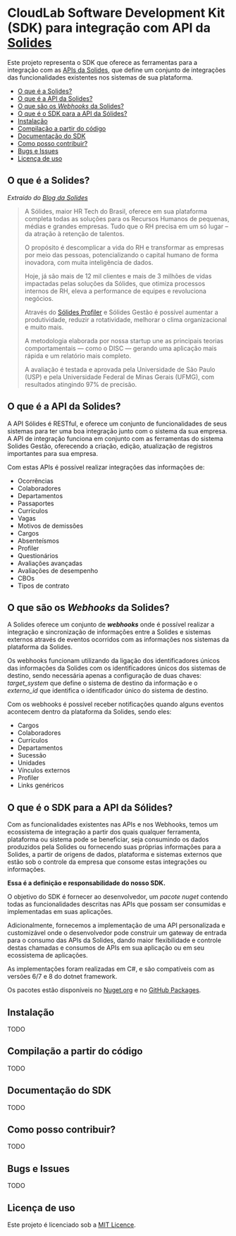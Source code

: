 # CloudLab Software Development Kit (SDK) para integração com API da [Solides](https://solides.com.br/) <!-- omit in toc -->
Este projeto representa o SDK que oferece as ferramentas para a integração com as [APIs da Solides](https://gestaoapidocs.solides.com.br/), que define um conjunto de integrações das funcionalidades existentes nos sistemas de sua plataforma.

- [O que é a Solides?](#o-que-é-a-solides)
- [O que é a API da Solides?](#o-que-é-a-api-da-solides)
- [O que são os *Webhooks* da Solides?](#o-que-são-os-webhooks-da-solides)
- [O que é o SDK para a API da Sólides?](#o-que-é-o-sdk-para-a-api-da-sólides)
- [Instalação](#instalação)
- [Compilação a partir do código](#compilação-a-partir-do-código)
- [Documentação do SDK](#documentação-do-sdk)
- [Como posso contribuir?](#como-posso-contribuir)
- [Bugs e Issues](#bugs-e-issues)
- [Licença de uso](#licença-de-uso)

## O que é a Solides?
*Extraído do [Blog da Solides](https://blog.solides.com.br/sobre-a-solides/)*

> A Sólides, maior HR Tech do Brasil, oferece em sua plataforma completa todas as soluções para os Recursos Humanos de pequenas, médias e grandes empresas. Tudo que o RH precisa em um só lugar – da atração à retenção de talentos.
> 
> O propósito é descomplicar a vida do RH e transformar as empresas por meio das pessoas, potencializando o capital humano de forma inovadora, com muita inteligência de dados. 
>
> Hoje, já são mais de 12 mil clientes e mais de 3 milhões de vidas impactadas pelas soluções da Sólides, que otimiza processos internos de RH, eleva a performance de equipes e revoluciona negócios. 
> 
> Através do [Sólides Profiler](https://blog.solides.com.br/tudo-sobre-profiler/) e Sólides Gestão é possível aumentar a produtividade, reduzir a rotatividade, melhorar o clima organizacional e muito mais.
>
> A metodologia elaborada por nossa startup une as principais teorias comportamentais — como o DISC — gerando uma aplicação mais rápida e um relatório mais completo. 
>
> A avaliação é testada e aprovada pela Universidade de São Paulo (USP) e pela Universidade Federal de Minas Gerais (UFMG), com resultados atingindo 97% de precisão.

## O que é a API da Solides?
A API Sólides é RESTful, e oferece um conjunto de funcionalidades de seus sistemas para ter uma boa integração junto com o sistema da sua empresa. A API de integração funciona em conjunto com as ferramentas do sistema Solides Gestão, oferecendo a criação, edição, atualização de registros importantes para sua empresa.

Com estas APIs é possível realizar integrações das informações de:
- Ocorrências
- Colaboradores
- Departamentos
- Passaportes
- Currículos
- Vagas
- Motivos de demissões
- Cargos
- Absenteísmos
- Profiler
- Questionários
- Avaliações avançadas
- Avaliações de desempenho
- CBOs
- Tipos de contrato

## O que são os *Webhooks* da Solides?
A Solides oferece um conjunto de ***webhooks*** onde é possível realizar a integração e sincronização de informações entre a Solides e sistemas externos através de eventos ocorridos com as informações nos sistemas da plataforma da Solides.

Os webhooks funcionam utilizando da ligação dos identificadores únicos das informações da Solides com os identificadores únicos dos sistemas de destino, sendo necessária apenas a configuração de duas chaves: *target_system* que define o sistema de destino da informação e o *externo_id* que identifica o identificador único do sistema de destino.

Com os webhooks é possível receber notificações quando alguns eventos acontecem dentro da plataforma da Solides, sendo eles:
- Cargos
- Colaboradores
- Currículos
- Departamentos
- Sucessão
- Unidades
- Vínculos externos
- Profiler
- Links genéricos

## O que é o SDK para a API da Sólides?
Com as funcionalidades existentes nas APIs e nos Webhooks, temos um ecossistema de integração a partir dos quais qualquer ferramenta, plataforma ou sistema pode se beneficiar, seja consumindo os dados produzidos pela Solides ou fornecendo suas próprias informações para a Solides, a partir de origens de dados, plataforma e sistemas externos que estão sob o controle da empresa que consome estas integrações ou informações.

**Essa é a definição e responsabilidade do nosso SDK.**

O objetivo do SDK é fornecer ao desenvolvedor, um *pacote nuget* contendo todas as funcionalidades descritas nas APIs que possam ser consumidas e implementadas em suas aplicações.

Adicionalmente, fornecemos a implementação de uma API personalizada e customizável onde o desenvolvedor pode construir um gateway de entrada para o consumo das APIs da Solides, dando maior flexibilidade e controle destas chamadas e consumos de APIs em sua aplicação ou em seu ecossistema de aplicações.

As implementações foram realizadas em C#, e são compatíveis com as versões 6/7 e 8 do dotnet framework.

Os pacotes estão disponíveis no [Nuget.org](https://www.nuget.org/) e no [GitHub Packages](https://github.com/orgs/cloudlabtech/packages?repo_name=SDK-Solides-API).

## Instalação
TODO

## Compilação a partir do código
TODO

## Documentação do SDK
TODO

## Como posso contribuir?
TODO

## Bugs e Issues
TODO

## Licença de uso
Este projeto é licenciado sob a [MIT Licence](LICENSE).
